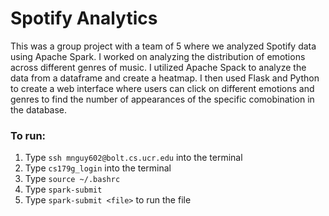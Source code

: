 # Spotify Analytics
This was a group project with a team of 5 where we analyzed Spotify data using Apache Spark. I worked on analyzing the distribution of emotions across different genres of music. I utilized Apache Spack to analyze the data from a dataframe and create a heatmap. I then used Flask and Python to create a web interface where users can click on different emotions and genres to find the number of appearances of the specific comobination in the database.

### To run:
1. Type ``ssh mnguy602@bolt.cs.ucr.edu`` into the terminal
2. Type ``cs179g_login`` into the terminal
3. Type ``source ~/.bashrc``
4. Type ``spark-submit``
5. Type ``spark-submit <file>`` to run the file
